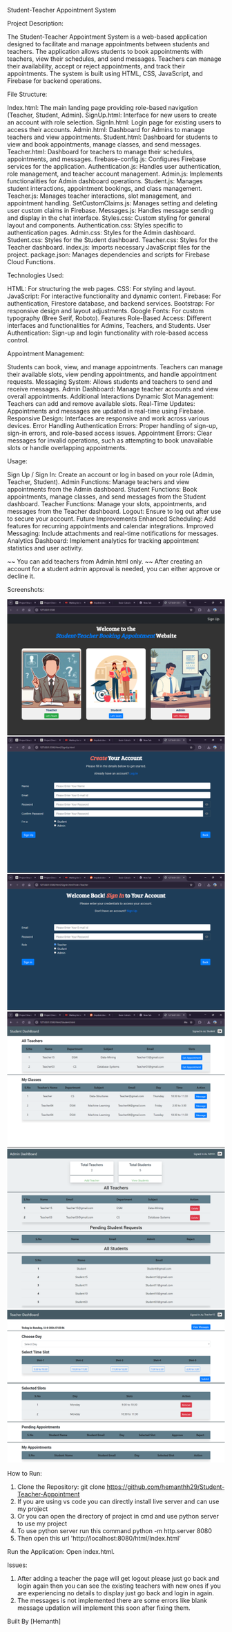 Student-Teacher Appointment System

Project Description:

The Student-Teacher Appointment System is a web-based application designed to facilitate and manage appointments between students and teachers. The application allows students to book appointments with teachers, view their schedules, and send messages. Teachers can manage their availability, accept or reject appointments, and track their appointments. The system is built using HTML, CSS, JavaScript, and Firebase for backend operations.

File Structure:

Index.html: The main landing page providing role-based navigation (Teacher, Student, Admin).
SignUp.html: Interface for new users to create an account with role selection.
SignIn.html: Login page for existing users to access their accounts.
Admin.html: Dashboard for Admins to manage teachers and view appointments.
Student.html: Dashboard for students to view and book appointments, manage classes, and send messages.
Teacher.html: Dashboard for teachers to manage their schedules, appointments, and messages.
firebase-config.js: Configures Firebase services for the application.
Authentication.js: Handles user authentication, role management, and teacher account management.
Admin.js: Implements functionalities for Admin dashboard operations.
Student.js: Manages student interactions, appointment bookings, and class management.
Teacher.js: Manages teacher interactions, slot management, and appointment handling.
SetCustomClaims.js: Manages setting and deleting user custom claims in Firebase.
Messages.js: Handles message sending and display in the chat interface.
Styles.css: Custom styling for general layout and components.
Authentication.css: Styles specific to authentication pages.
Admin.css: Styles for the Admin dashboard.
Student.css: Styles for the Student dashboard.
Teacher.css: Styles for the Teacher dashboard.
index.js: Imports necessary JavaScript files for the project.
package.json: Manages dependencies and scripts for Firebase Cloud Functions.

Technologies Used:

HTML: For structuring the web pages.
CSS: For styling and layout.
JavaScript: For interactive functionality and dynamic content.
Firebase: For authentication, Firestore database, and backend services.
Bootstrap: For responsive design and layout adjustments.
Google Fonts: For custom typography (Bree Serif, Roboto).
Features
Role-Based Access: Different interfaces and functionalities for Admins, Teachers, and Students.
User Authentication: Sign-up and login functionality with role-based access control.

Appointment Management:

Students can book, view, and manage appointments.
Teachers can manage their available slots, view pending appointments, and handle appointment requests.
Messaging System: Allows students and teachers to send and receive messages.
Admin Dashboard: Manage teacher accounts and view overall appointments.
Additional Interactions
Dynamic Slot Management: Teachers can add and remove available slots.
Real-Time Updates: Appointments and messages are updated in real-time using Firebase.
Responsive Design: Interfaces are responsive and work across various devices.
Error Handling
Authentication Errors: Proper handling of sign-up, sign-in errors, and role-based access issues.
Appointment Errors: Clear messages for invalid operations, such as attempting to book unavailable slots or handle overlapping appointments.

Usage:

Sign Up / Sign In: Create an account or log in based on your role (Admin, Teacher, Student).
Admin Functions: Manage teachers and view appointments from the Admin dashboard.
Student Functions: Book appointments, manage classes, and send messages from the Student dashboard.
Teacher Functions: Manage your slots, appointments, and messages from the Teacher dashboard.
Logout: Ensure to log out after use to secure your account.
Future Improvements
Enhanced Scheduling: Add features for recurring appointments and calendar integrations.
Improved Messaging: Include attachments and real-time notifications for messages.
Analytics Dashboard: Implement analytics for tracking appointment statistics and user activity.

~~ You can add teachers from Admin.html only.
~~ After creating an account for a student admin approval is needed, you can either approve or decline it.

Screenshots:

![Index.html](Screenshots/Index.png)
![SignUp.html](Screenshots/SignUp.png)
![SignIn.html](Screenshots/SignIn.png)
![Student.html](Screenshots/Student.png)
![Admin.html](Screenshots/Admin.png)
![Teacher.html](Screenshots/Teacher.png)

How to Run:

1) Clone the Repository: git clone https://github.com/hemanthh29/Student-Teacher-Appointment
2) If you are using vs code you can directly install live server and can use my project
3) Or you can open the directory of project in cmd and use python server to use my project
4) To use python server run this command python -m http.server 8080
5) Then open this url 'http://localhost:8080/html/Index.html'

Run the Application: Open index.html.

Issues:

1) After adding a teacher the page will get logout please just go back and login again then you can see the existing teachers with new ones if you are experiencing no details to display just go back and login in again.
2) The messages is not implemented there are some errors like blank message updation will implement this soon after fixing them.

Built By [Hemanth]